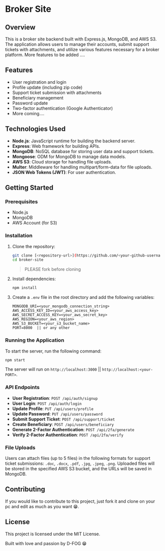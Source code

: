 # Broker Site

## Overview

This is a broker site backend built with Express.js, MongoDB, and AWS S3. The application allows users to manage their accounts, submit support tickets with attachments, and utilize various features necessary for a broker platform. More features to be added ....

## Features

- User registration and login
- Profile update (including zip code)
- Support ticket submission with attachments
- Beneficiary management
- Password update
- Two-factor authentication (Google Authenticator)
- More coming....

## Technologies Used

- **Node.js**: JavaScript runtime for building the backend server.
- **Express**: Web framework for building APIs.
- **MongoDB**: NoSQL database for storing user data and support tickets.
- **Mongoose**: ODM for MongoDB to manage data models.
- **AWS S3**: Cloud storage for handling file uploads.
- **Multer**: Middleware for handling multipart/form-data for file uploads.
- **JSON Web Tokens (JWT)**: For user authentication.

## Getting Started

### Prerequisites

- Node.js
- MongoDB
- AWS Account (for S3)

### Installation

1. Clone the repository:
   ```bash
   git clone [<repository-url>](https://github.com/<your-github-username>/trustscalp-backend.git)
   cd broker-site
   ```
   > PLEASE fork before cloning

2. Install dependencies:
   ```bash
   npm install
   ```

3. Create a `.env` file in the root directory and add the following variables:
   ```plaintext
   MONGODB_URI=<your_mongodb_connection_string>
   AWS_ACCESS_KEY_ID=<your_aws_access_key>
   AWS_SECRET_ACCESS_KEY=<your_aws_secret_key>
   AWS_REGION=<your_aws_region>
   AWS_S3_BUCKET=<your_s3_bucket_name>
   PORT=8000  || or any other
   ```

### Running the Application

To start the server, run the following command:
```bash
npm start
```

The server will run on `http://localhost:3000` || `http://localhost:<your-PORT>`.

### API Endpoints

- **User Registration**: `POST /api/auth/signup`
- **User Login**: `POST /api/auth/login`
- **Update Profile**: `PUT /api/users/profile`
- **Update Password**: `PUT /api/users/password`
- **Submit Support Ticket**: `POST /api/support/ticket`
- **Create Beneficiary**: `POST /api/users/beneficiary`
- **Generate 2-Factor Authentication**: `POST /api/2fa/generate`
- **Verify 2-Factor Authentication**: `POST /api/2fa/verify`

### File Uploads

Users can attach files (up to 5 files) in the following formats for support ticket submissions: `.doc`, `.docx`, `.pdf`, `.jpg`, `.jpeg`, `.png`. Uploaded files will be stored in the specified AWS S3 bucket, and the URLs will be saved in MongoDB.

## Contributing

If you would like to contribute to this project, just fork it and clone on your pc and edit as much as you want 😁.

## License

This project is licensed under the MIT License.

Built with love and passion by D-FOG 😁
